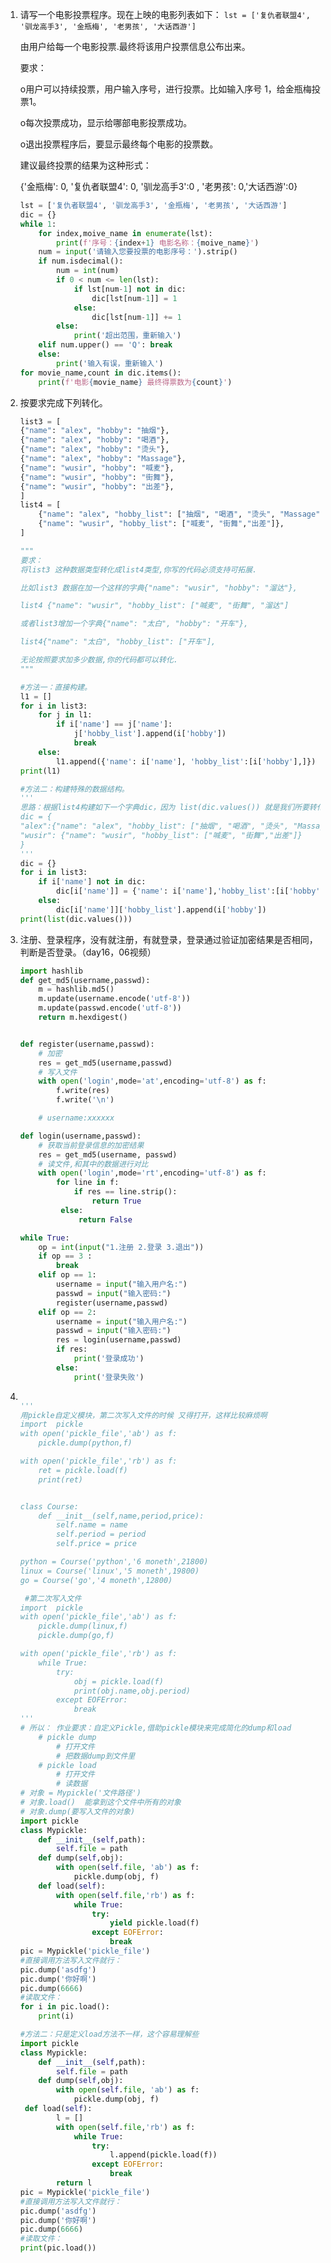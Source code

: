 1. 请写一个电影投票程序。现在上映的电影列表如下：
   `lst = ['复仇者联盟4', '驯龙高手3', '金瓶梅', '老男孩', '大话西游']`

   由用户给每⼀个电影投票.最终将该⽤户投票信息公布出来。

   要求：

   o用户可以持续投票，用户输入序号，进行投票。比如输入序号 1，给金瓶梅投票1。

   o每次投票成功，显示给哪部电影投票成功。

   o退出投票程序后，要显示最终每个电影的投票数。

   建议最终投票的结果为这种形式：

   {'⾦瓶梅': 0, '复仇者联盟4': 0, '驯龙高手3':0 , '老男孩': 0,'大话西游':0}

   ```python
   lst = ['复仇者联盟4', '驯龙高手3', '金瓶梅', '老男孩', '大话西游']
   dic = {}
   while 1:
       for index,moive_name in enumerate(lst):
           print(f'序号：{index+1} 电影名称：{moive_name}')
       num = input('请输入您要投票的电影序号：').strip()
       if num.isdecimal():
           num = int(num)
           if 0 < num <= len(lst):
               if lst[num-1] not in dic:
                   dic[lst[num-1]] = 1
               else:
                   dic[lst[num-1]] += 1
           else:
               print('超出范围，重新输入')
       elif num.upper() == 'Q': break
       else:
           print('输入有误，重新输入')
   for movie_name,count in dic.items():
       print(f'电影{movie_name} 最终得票数为{count}')
   ```

2. 按要求完成下列转化。

   ```python
   list3 = [
   {"name": "alex", "hobby": "抽烟"},
   {"name": "alex", "hobby": "喝酒"},
   {"name": "alex", "hobby": "烫头"},
   {"name": "alex", "hobby": "Massage"},
   {"name": "wusir", "hobby": "喊麦"},
   {"name": "wusir", "hobby": "街舞"},
   {"name": "wusir", "hobby": "出差"},
   ]
   list4 = [
       {"name": "alex", "hobby_list": ["抽烟", "喝酒", "烫头", "Massage"]},
       {"name": "wusir", "hobby_list": ["喊麦", "街舞","出差"]},
   ]
   
   """
   要求：
   将list3 这种数据类型转化成list4类型,你写的代码必须支持可拓展.
   
   比如list3 数据在加一个这样的字典{"name": "wusir", "hobby": "溜达"},
   
   list4 {"name": "wusir", "hobby_list": ["喊麦", "街舞", "溜达"]
   
   或者list3增加一个字典{"name": "太白", "hobby": "开车"},
   
   list4{"name": "太白", "hobby_list": ["开车"],
   
   无论按照要求加多少数据,你的代码都可以转化.
   """
   ```

   ```python
   #方法一：直接构建。
   l1 = []
   for i in list3:
       for j in l1:
           if i['name'] == j['name']:
               j['hobby_list'].append(i['hobby'])
               break
       else:
           l1.append({'name': i['name'], 'hobby_list':[i['hobby'],]})
   print(l1)
   
   #方法二：构建特殊的数据结构。
   '''
   思路：根据list4构建如下一个字典dic，因为 list(dic.values()) 就是我们所要转化成的list4
   dic = {
   "alex":{"name": "alex", "hobby_list": ["抽烟", "喝酒", "烫头", "Massage"]},
   "wusir": {"name": "wusir", "hobby_list": ["喊麦", "街舞","出差"]}
   }
   '''
   dic = {}
   for i in list3:
       if i['name'] not in dic:
           dic[i['name']] = {'name': i['name'],'hobby_list':[i['hobby'],]}
       else:
           dic[i['name']]['hobby_list'].append(i['hobby'])
   print(list(dic.values()))
   ```

3. 注册、登录程序，没有就注册，有就登录，登录通过验证加密结果是否相同，判断是否登录。（day16，06视频）

   ```python
   import hashlib
   def get_md5(username,passwd):
       m = hashlib.md5()
       m.update(username.encode('utf-8'))
       m.update(passwd.encode('utf-8'))
       return m.hexdigest()
   
   
   def register(username,passwd):
       # 加密
       res = get_md5(username,passwd)
       # 写入文件
       with open('login',mode='at',encoding='utf-8') as f:
           f.write(res)
           f.write('\n')
   
       # username:xxxxxx
   
   def login(username,passwd):
       # 获取当前登录信息的加密结果
       res = get_md5(username, passwd)
       # 读文件,和其中的数据进行对比
       with open('login',mode='rt',encoding='utf-8') as f:
           for line in f:
               if res == line.strip():
                   return True
           	else:
               	return False
   
   while True:
       op = int(input("1.注册 2.登录 3.退出"))
       if op == 3 :
           break
       elif op == 1:
           username = input("输入用户名:")
           passwd = input("输入密码:")
           register(username,passwd)
       elif op == 2:
           username = input("输入用户名:")
           passwd = input("输入密码:")
           res = login(username,passwd)
           if res:
               print('登录成功')
           else:
               print('登录失败')
   ```

4. ```python
   
   '''
   用pickle自定义模块，第二次写入文件的时候 又得打开，这样比较麻烦啊
   import  pickle
   with open('pickle_file','ab') as f:
       pickle.dump(python,f)
   
   with open('pickle_file','rb') as f:
       ret = pickle.load(f)
       print(ret)
   
   
   class Course:
       def __init__(self,name,period,price):
           self.name = name
           self.period = period
           self.price = price
   
   python = Course('python','6 moneth',21800)
   linux = Course('linux','5 moneth',19800)
   go = Course('go','4 moneth',12800)
   
    #第二次写入文件
   import  pickle
   with open('pickle_file','ab') as f:
       pickle.dump(linux,f)
       pickle.dump(go,f)
   
   with open('pickle_file','rb') as f:
       while True:
           try:
               obj = pickle.load(f)
               print(obj.name,obj.period)
           except EOFError:
               break
   '''        
   # 所以： 作业要求：自定义Pickle,借助pickle模块来完成简化的dump和load
       # pickle dump
           # 打开文件
           # 把数据dump到文件里
       # pickle load
           # 打开文件
           # 读数据
   # 对象 = Mypickle('文件路径')
   # 对象.load()  能拿到这个文件中所有的对象
   # 对象.dump(要写入文件的对象)
   import pickle
   class Mypickle:
       def __init__(self,path):
           self.file = path
       def dump(self,obj):
           with open(self.file, 'ab') as f:
               pickle.dump(obj, f)
       def load(self):
           with open(self.file,'rb') as f:
               while True:
                   try:
                       yield pickle.load(f)
                   except EOFError:
                       break
   pic = Mypickle('pickle_file')
   #直接调用方法写入文件就行：
   pic.dump('asdfg')
   pic.dump('你好啊')
   pic.dump(6666)
   #读取文件：
   for i in pic.load():
       print(i)
   
   #方法二：只是定义load方法不一样，这个容易理解些
   import pickle
   class Mypickle:
       def __init__(self,path):
           self.file = path
       def dump(self,obj):
           with open(self.file, 'ab') as f:
               pickle.dump(obj, f)
   	def load(self):
           l = []
           with open(self.file,'rb') as f:
               while True:
                   try:
                       l.append(pickle.load(f))
                   except EOFError:
                       break
           return l            
   pic = Mypickle('pickle_file')
   #直接调用方法写入文件就行：
   pic.dump('asdfg')
   pic.dump('你好啊')
   pic.dump(6666)
   #读取文件：
   print(pic.load())
   ```

   

